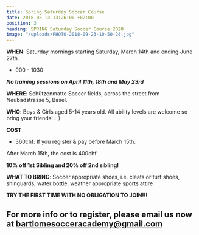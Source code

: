 ```yaml
---
title: Spring Saturday Soccer Course
date: 2018-08-13 13:26:00 +02:00
position: 3
heading: SPRING Saturday Soccer Course 2020
image: "/uploads/PHOTO-2018-09-23-10-50-24.jpg"
---
```


**WHEN**: Saturday mornings starting Saturday, March 14th and ending June 27th.
- 900 - 1030

***No training sessions on April 11th, 18th and May 23rd***

**WHERE**: Schützenmatte Soccer fields, across the street from Neubadstrasse 5, Basel.

**WHO**: Boys & Girls aged 5-14 years old. All ability levels are welcome so bring your friends! :-)

**COST**

- 360chf: If you register & pay before March 15th.

After March 15th, the cost is 400chf

**10% off 1st Sibling and 20% off 2nd sibling!**

**WHAT TO BRING**: Soccer appropriate shoes, i.e. cleats or turf shoes, shinguards, water bottle, weather appropriate sports attire

**TRY THE FIRST TIME WITH NO OBLIGATION TO JOIN!!!**

## For more info or to register, please email us now at bartlomesocceracademy@gmail.com